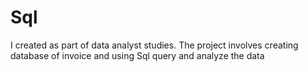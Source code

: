 # Sql
I created as part of data analyst studies. The project involves creating database of invoice and using Sql query and analyze the data
